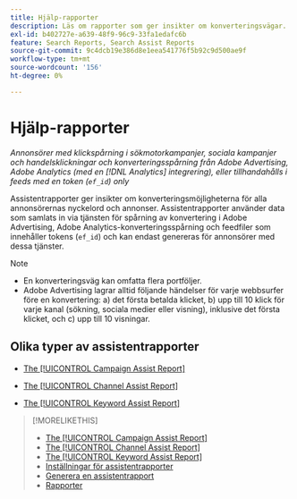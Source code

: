 ```yaml
---
title: Hjälp-rapporter
description: Läs om rapporter som ger insikter om konverteringsvägar.
exl-id: b402727e-a639-48f9-96c9-33fa1edafc6b
feature: Search Reports, Search Assist Reports
source-git-commit: 9c4dcb19e386d8e1eea541776f5b92c9d500ae9f
workflow-type: tm+mt
source-wordcount: '156'
ht-degree: 0%

---
```


# Hjälp-rapporter

*Annonsörer med klickspårning i sökmotorkampanjer, sociala kampanjer och handelsklickningar och konverteringsspårning från Adobe Advertising, Adobe Analytics (med en [!DNL Analytics] integrering), eller tillhandahålls i feeds med en token (`ef_id`) only*

Assistentrapporter ger insikter om konverteringsmöjligheterna för alla annonsörernas nyckelord och annonser. Assistentrapporter använder data som samlats in via tjänsten för spårning av konvertering i Adobe Advertising, Adobe Analytics-konverteringsspårning och feedfiler som innehåller tokens (`ef_id`) och kan endast genereras för annonsörer med dessa tjänster.

>[!NOTE]
>
>* En konverteringsväg kan omfatta flera portföljer.
>* Adobe Advertising lagrar alltid följande händelser för varje webbsurfer före en konvertering: a) det första betalda klicket, b) upp till 10 klick för varje kanal (sökning, sociala medier eller visning), inklusive det första klicket, och c) upp till 10 visningar.

## Olika typer av assistentrapporter

* [The [!UICONTROL Campaign Assist Report]](/help/search-social-commerce/reports/management/assist/campaign-assist-report.md)

* [The [!UICONTROL Channel Assist Report]](/help/search-social-commerce/reports/management/assist/channel-assist-report.md)

* [The [!UICONTROL Keyword Assist Report]](/help/search-social-commerce/reports/management/assist/keyword-assist-report.md)

>[!MORELIKETHIS]
>
>* [The [!UICONTROL Campaign Assist Report]](campaign-assist-report.md)
>* [The [!UICONTROL Channel Assist Report]](channel-assist-report.md)
>* [The [!UICONTROL Keyword Assist Report]](keyword-assist-report.md)
>* [Inställningar för assistentrapporter](assist-report-settings.md)
>* [Generera en assistentrapport](assist-report-generate.md)
>* [Rapporter](/help/search-social-commerce/reports/report-about.md)
